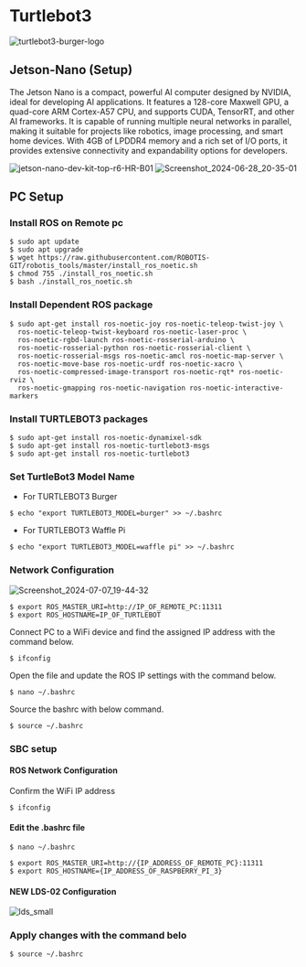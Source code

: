 # Turtlebot3

![turtlebot3-burger-logo](https://github.com/viendimine/Turtlebot3/assets/126682925/96abf169-3e25-451f-9c34-8007a8ec16fe)


## Jetson-Nano (Setup)
The Jetson Nano is a compact, powerful AI computer designed by NVIDIA, ideal for developing AI applications. It features a 128-core Maxwell GPU, a quad-core ARM Cortex-A57 CPU, and supports CUDA, TensorRT, and other AI frameworks. It is capable of running multiple neural networks in parallel, making it suitable for projects like robotics, image processing, and smart home devices. With 4GB of LPDDR4 memory and a rich set of I/O ports, it provides extensive connectivity and expandability options for developers.

![jetson-nano-dev-kit-top-r6-HR-B01](https://github.com/viendimine/Turtlebot3/assets/126682925/3bbf76df-2245-413d-a958-f4bbb80b0a59)
![Screenshot_2024-06-28_20-35-01](https://github.com/viendimine/Turtlebot3/assets/126682925/a0d93ee1-538e-4cce-8659-160fa4fdc438)

## PC Setup

### Install ROS on Remote pc
```
$ sudo apt update
$ sudo apt upgrade
$ wget https://raw.githubusercontent.com/ROBOTIS-GIT/robotis_tools/master/install_ros_noetic.sh
$ chmod 755 ./install_ros_noetic.sh 
$ bash ./install_ros_noetic.sh
```

### Install Dependent ROS package
```
$ sudo apt-get install ros-noetic-joy ros-noetic-teleop-twist-joy \
  ros-noetic-teleop-twist-keyboard ros-noetic-laser-proc \
  ros-noetic-rgbd-launch ros-noetic-rosserial-arduino \
  ros-noetic-rosserial-python ros-noetic-rosserial-client \
  ros-noetic-rosserial-msgs ros-noetic-amcl ros-noetic-map-server \
  ros-noetic-move-base ros-noetic-urdf ros-noetic-xacro \
  ros-noetic-compressed-image-transport ros-noetic-rqt* ros-noetic-rviz \
  ros-noetic-gmapping ros-noetic-navigation ros-noetic-interactive-markers
```

### Install TURTLEBOT3 packages
```
$ sudo apt-get install ros-noetic-dynamixel-sdk
$ sudo apt-get install ros-noetic-turtlebot3-msgs
$ sudo apt-get install ros-noetic-turtlebot3
```
### Set TurtleBot3 Model Name
* For TURTLEBOT3 Burger
```
$ echo "export TURTLEBOT3_MODEL=burger" >> ~/.bashrc
```
* For TURTLEBOT3 Waffle Pi
```
$ echo "export TURTLEBOT3_MODEL=waffle pi" >> ~/.bashrc
```
### Network Configuration

![Screenshot_2024-07-07_19-44-32](https://github.com/viendimine/Turtlebot3/assets/126682925/495851e4-7389-4502-bfff-d3c158815c80)

```
$ export ROS_MASTER_URI=http://IP_OF_REMOTE_PC:11311
$ export ROS_HOSTNAME=IP_OF_TURTLEBOT
```
Connect PC to a WiFi device and find the assigned IP address with the command below.
```
$ ifconfig
```

Open the file and update the ROS IP settings with the command below.

```
$ nano ~/.bashrc
```
Source the bashrc with below command.
```
$ source ~/.bashrc
```

### SBC setup

#### ROS Network Configuration
Confirm the WiFi IP address

```
$ ifconfig
```
#### Edit the .bashrc file
```
$ nano ~/.bashrc
```

```
$ export ROS_MASTER_URI=http://{IP_ADDRESS_OF_REMOTE_PC}:11311
$ export ROS_HOSTNAME={IP_ADDRESS_OF_RASPBERRY_PI_3}
```
#### NEW LDS-02 Configuration
![lds_small](https://github.com/user-attachments/assets/33ca472f-a868-492c-ab02-1ccc987f53d3)


### Apply changes with the command belo
```
$ source ~/.bashrc
```

